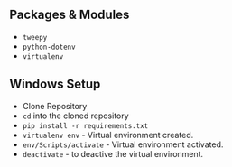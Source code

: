 ## Packages & Modules

- `tweepy`
- `python-dotenv`
- `virtualenv`

## Windows Setup

- Clone Repository
- `cd` into the cloned repository
- `pip install -r requirements.txt`
- `virtualenv env` - Virtual environment created.
- `env/Scripts/activate` - Virtual environment activated.
- `deactivate` - to deactive the virtual environment.
